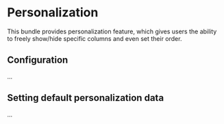 # Personalization

This bundle provides personalization feature, which gives users the ability to freely show/hide specific columns and even set their order.

## Configuration

...

## Setting default personalization data

...

